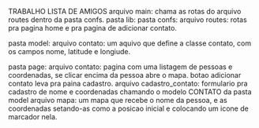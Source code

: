 TRABALHO LISTA DE AMIGOS 
arquivo main: chama as rotas do arquivo routes dentro da pasta confs.
pasta lib:
  pasta confs: 
    arquivo routes: rotas pra pagina home e pra pagina de adicionar contato.

  pasta model:
    arquivo contato: um aquivo que define a classe contato, com os campos nome, latitude e longiude.

  pasta page: 
    arquivo contato: pagina com uma listagem de pessoas e coordenadas, se clicar encima da pessoa abre o mapa. botao adicionar contato leva pra paina cadastro.
    arquivo cadastro_contato: formulario pra cadastro de nome e coordenadas chamando o modelo CONTATO da pasta model
    arquivo mapa: um mapa que recebe o nome da pessoa, e as coordenadas setando-as como a posicao inicial e colocando um icone de marcador nela. 
  
